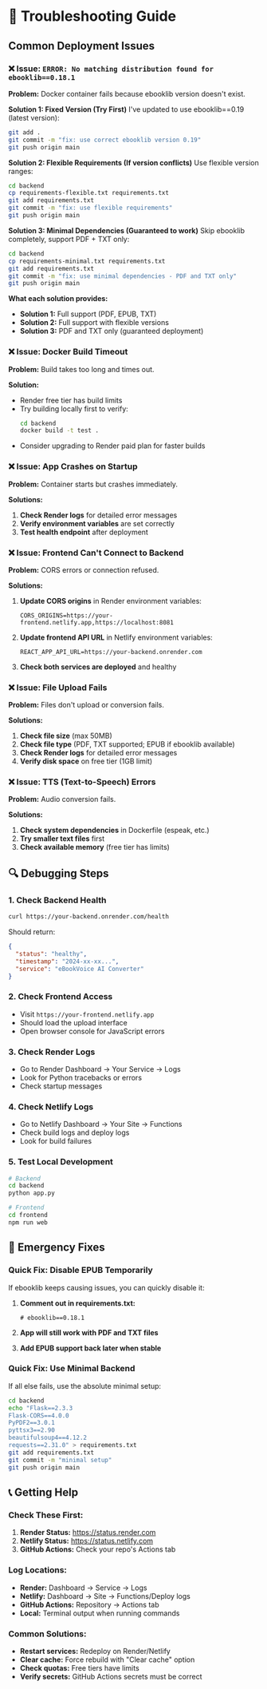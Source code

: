 # 🔧 Troubleshooting Guide

## Common Deployment Issues

### ❌ Issue: `ERROR: No matching distribution found for ebooklib==0.18.1`

**Problem:** Docker container fails because ebooklib version doesn't exist.

**Solution 1: Fixed Version (Try First)**
I've updated to use ebooklib==0.19 (latest version):

```bash
git add .
git commit -m "fix: use correct ebooklib version 0.19"
git push origin main
```

**Solution 2: Flexible Requirements (If version conflicts)**
Use flexible version ranges:

```bash
cd backend
cp requirements-flexible.txt requirements.txt
git add requirements.txt
git commit -m "fix: use flexible requirements"
git push origin main
```

**Solution 3: Minimal Dependencies (Guaranteed to work)**
Skip ebooklib completely, support PDF + TXT only:

```bash
cd backend
cp requirements-minimal.txt requirements.txt
git add requirements.txt
git commit -m "fix: use minimal dependencies - PDF and TXT only"
git push origin main
```

**What each solution provides:**
- **Solution 1:** Full support (PDF, EPUB, TXT) 
- **Solution 2:** Full support with flexible versions
- **Solution 3:** PDF and TXT only (guaranteed deployment)

### ❌ Issue: Docker Build Timeout

**Problem:** Build takes too long and times out.

**Solution:**
- Render free tier has build limits
- Try building locally first to verify:
  ```bash
  cd backend
  docker build -t test .
  ```
- Consider upgrading to Render paid plan for faster builds

### ❌ Issue: App Crashes on Startup

**Problem:** Container starts but crashes immediately.

**Solutions:**
1. **Check Render logs** for detailed error messages
2. **Verify environment variables** are set correctly
3. **Test health endpoint** after deployment

### ❌ Issue: Frontend Can't Connect to Backend

**Problem:** CORS errors or connection refused.

**Solutions:**
1. **Update CORS origins** in Render environment variables:
   ```
   CORS_ORIGINS=https://your-frontend.netlify.app,https://localhost:8081
   ```

2. **Update frontend API URL** in Netlify environment variables:
   ```
   REACT_APP_API_URL=https://your-backend.onrender.com
   ```

3. **Check both services are deployed** and healthy

### ❌ Issue: File Upload Fails

**Problem:** Files don't upload or conversion fails.

**Solutions:**
1. **Check file size** (max 50MB)
2. **Check file type** (PDF, TXT supported; EPUB if ebooklib available)  
3. **Check Render logs** for detailed error messages
4. **Verify disk space** on free tier (1GB limit)

### ❌ Issue: TTS (Text-to-Speech) Errors

**Problem:** Audio conversion fails.

**Solutions:**
1. **Check system dependencies** in Dockerfile (espeak, etc.)
2. **Try smaller text files** first
3. **Check available memory** (free tier has limits)

## 🔍 Debugging Steps

### 1. Check Backend Health
```bash
curl https://your-backend.onrender.com/health
```
Should return:
```json
{
  "status": "healthy",
  "timestamp": "2024-xx-xx...",
  "service": "eBookVoice AI Converter"
}
```

### 2. Check Frontend Access
- Visit `https://your-frontend.netlify.app`
- Should load the upload interface
- Open browser console for JavaScript errors

### 3. Check Render Logs
- Go to Render Dashboard → Your Service → Logs
- Look for Python tracebacks or errors
- Check startup messages

### 4. Check Netlify Logs  
- Go to Netlify Dashboard → Your Site → Functions
- Check build logs and deploy logs
- Look for build failures

### 5. Test Local Development
```bash
# Backend
cd backend
python app.py

# Frontend  
cd frontend
npm run web
```

## 🚨 Emergency Fixes

### Quick Fix: Disable EPUB Temporarily
If ebooklib keeps causing issues, you can quickly disable it:

1. **Comment out in requirements.txt:**
   ```
   # ebooklib==0.18.1
   ```

2. **App will still work with PDF and TXT files**

3. **Add EPUB support back later when stable**

### Quick Fix: Use Minimal Backend
If all else fails, use the absolute minimal setup:

```bash
cd backend
echo "Flask==2.3.3
Flask-CORS==4.0.0
PyPDF2==3.0.1
pyttsx3==2.90
beautifulsoup4==4.12.2
requests==2.31.0" > requirements.txt
git add requirements.txt
git commit -m "minimal setup"
git push origin main
```

## 📞 Getting Help

### Check These First:
1. **Render Status:** https://status.render.com
2. **Netlify Status:** https://status.netlify.com  
3. **GitHub Actions:** Check your repo's Actions tab

### Log Locations:
- **Render:** Dashboard → Service → Logs
- **Netlify:** Dashboard → Site → Functions/Deploy logs
- **GitHub Actions:** Repository → Actions tab
- **Local:** Terminal output when running commands

### Common Solutions:
- **Restart services:** Redeploy on Render/Netlify
- **Clear cache:** Force rebuild with "Clear cache" option
- **Check quotas:** Free tiers have limits
- **Verify secrets:** GitHub Actions secrets must be correct